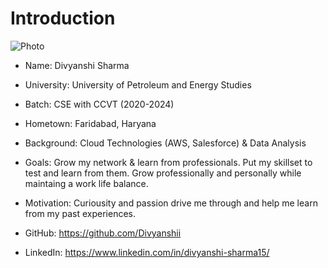 # Introduction 

![Photo](https://github.com/Divyanshii/devops-2024/assets/78878382/a1f6bd1e-445a-4263-82b6-241987f416fb)

- Name: Divyanshi Sharma

- University: University of Petroleum and Energy Studies

- Batch: CSE with CCVT (2020-2024)

- Hometown: Faridabad, Haryana

- Background: Cloud Technologies (AWS, Salesforce) & Data Analysis

- Goals: Grow my network & learn from professionals. Put my skillset to test and learn from them. Grow professionally and personally while maintaing a work life balance.

- Motivation: Curiousity and passion drive me through and help me learn from my past experiences.

- GitHub: https://github.com/Divyanshii

- LinkedIn: https://www.linkedin.com/in/divyanshi-sharma15/



